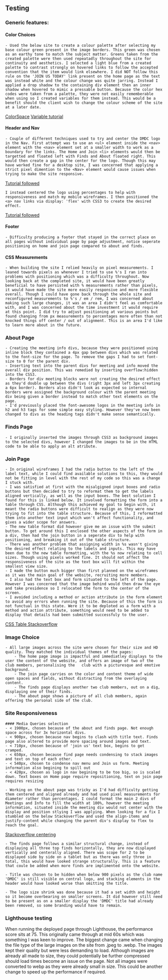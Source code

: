 ## Testing

### Generic features:

#### Color Choices

    - Used the below site to create a colour palette after selecting my base colour green present in the image borders. This green was chosen as an earthy tone to match the subject matter. Greens taken from the created palette were then used repeatadly throughout the site for continuity and aesthetics. I selected a light blue from a created palette to contrast strongly on hovered links to follow the accepted convention that the item would link elsewhere. I did NOT follow this rule on the 'JOIN US TODAY' link present on the home page as the text was instead white and the colour change was quite jarring. Instead I applied a drop shadow to the containing div element then an inner shadow when hovered to mimic a pressable button. Because the color hex codes were taken from a palette, they were not easily rememberable when using so I created variables for them instead. This would be a benefit should the client wish to change the colour scheme of the site at a later date.
[ColorSpace](https://mycolor.space/)
[Variable tutorial](https://www.w3schools.com/css/css3_variables.asp)

#### Header and Nav
    - Couple of different techniques used to try and center the DMDC logo in the Nav. First attempt was to use an <ul> element inside the <nav> element with the <nav> element set at a smaller width to work as a boundary for the links. The Home and Join <li> elements would then be targetted and floated left with Finds and About floated right. This would then create a gap in the center for the logo. Though this may have worked fine for a desktop site, I was concerned that applying a strict pixel dimention to the <Nav> element would cause issues when trying to make the site responsive.
[Tutorial followed](https://youtu.be/hp-LP8Nv18s) 

    I instead centered the logo using percentages to help with responsiveness and match my mobile wireframes. I then positioned the <a> nav links via display: 'flex' with CSS3 to create the desired effect.
[Tutorial followed](https://www.w3schools.com/css/css3_variables.asp)

#### Footer
    - Difficulty producing a footer that stayed in the correct place on all pages without individual page by page adjustment, notice seperate positioning on home and join page compared to about and finds.

#### CSS Measurements
    - When building the site I relied heavily on pixel measurements. I leaned towards pixels as whenever I tried to use %'s I ran into problems with positioning which was a difficulty throughout. Now looking back at the completed site, it would have been greatly beneficial to have persisted with % measurements rather than pixels, it would have made the site more easily responsive and more flexible overall. Though I could have gone back through the whole site and reconfigured measurements to %'s / em / rem, I was concerned about making such large changes, it was an area I didn't feel as comfortable with, and I was concerned about the time investment it would require at this point. I did try to adjust positioning at various points but found changing from px measurements to percentages more often than not knocked things off center / out of alignment. This is an area I'd like to learn more about in the future.

### About Page
    - Creating the meeting info divs, because they were positioned using inline block they contained a 4px gap between divs which was related to the font-size for the page. To remove the gaps I had to set font-size to 0 for the parent div.
    - Inserting text into the parent divs for meeting and info moved the overall div position. This was remedied by inserting overflow:hidden into the CSS3.
    - Borders for div meeting blocks were not creating the desired effect as they'd double up between the divs (right 3px and left 3px creating a 6px border). Borders also didn't look as expected so internal borders were assigned the background colour with the parent meeting div being given a border instead to match other text elements on the page.
    - I'd previously placed the font-awesome logos in the meeting info in h2 and h3 tags for some simple easy styling. However they've now been changed to divs as the heading tags didn't make sense semantically.

### Finds Page
    - I originally inserted the images through CSS3 as background images to the selected divs, however I changed the images to be in the HTML code to be able to apply an alt atribute.

### Join Page
    - In original wireframes I had the radio button to the left of the label text, while I could find available solutions to this, they would not be fitting in level with the rest of my code so this was a change I stuck with.
    - I was satisfied at first with the misalgigned input boxes and radio buttons but then decided to try to reformat them to get the labels aligned vertically, as well as the input boxes. The best solution I found for this is linked below. It involved formatting the form into a table through CSS. Although this achieved my goal to begin with, it meant the radio buttons were difficult to realign as they were now trying to fit into the table structure. Because of this, I reformatted them into another text input which won't affect functionality, and gives a wider scope for answers.
    - The new table format did however give me an issue with the submit button. To get around this I enclosed the other aspects of the form in a div, then had the join button in a seperate div to help with positioning, and breaking it out of the table structure.
    - There was another problem that assigning width in %s wasn't giving the desired effect relating to the labels and inputs. This may have been due to the new table formatting, with the %s now relating to cell sizes. Though using pixels worked fine. It should not affect the responsiveness of the site as the text box will fit within the smallest view size.
    - I made the button much bigger than first planned on the wireframes as it was the main goal of the website, recruiting more members.
    - I also had the text box and form situated to the left of the page. However I was concerned that the image behind would then draw the eye and take presidence so I relocated the form to the center of the screen.
    - I avoided including a method or action attribute in the form element to avoid any errors when running the site. Because of this the form is not functual in this state. Were it to be deploted as a form with a method and action attribute, something would need to be added to display that details had been submitted successfuly to the user.
[CSS Table Stackoverflow](https://stackoverflow.com/questions/4309950/how-to-align-input-forms-in-html)

### Image Choice
    - All large images across the site were chosen for their size and HD quality. They matched the individual themes of the pages:
        - The home page image is impactful and immediatley displays to the user the content of the website, and offers an image of two of the club members, personalising the   club with a picturesque and emotive background.
        - The join page carries on the color and content theme of wide open spaces and fields, without distracting from the overlaying content.
        - The finds page displays another two club members, out on a dig, displaying one of their finds.
        - The about page shows a picture of all club members, again offering the personal side of the club.

### Site Responsiveness

    #### Media Queries selection
    - < 1900px, chosen because of the about and finds page. Not enough space across for 3x horizontal divs. 
    - < 900px, chosen because nav begins to clash with title text. Finds page also altered to provide more spacing around images and text.
    - < 710px, chosen because of 'join us' text box, begins to get cramped.
    - < 650px, chosen because find page needs condensing to stack images and text on top of each other.
    - < 540px, chosen to condense nav menu and Join us form. Meeting information also begining to spill out
    - < 420px, chosen as logo in nav begining to be too big, so is scaled down. Text boxes on Home page require repositioning, text on join page requires resizing

    - Working on the about page was tricky as I'd had difficulty getting them centered and aligned already and had used pixel measurements for diameter rather than percentages. I could format the main 2 divs of Meetings and Info to fill the width at 100%, however the meeting information, situated inside the meeting div would not center with the display and position stlying I was applying. When looking for a fix I stumbled on the below Stackoverflow and used the align-items and justify-content while changing the parent div's display to flex to reach the goal.
[Stackoverflow centering](https://stackoverflow.com/questions/4980525/css-center-display-inline-block)

    - The finds page follows a similar structural change, instead of displaying all three top finds horizontally, they are now displayed vertically and centerally aligned. There was scope for 2 to be displayed side by side on a tablet but as there was only three in total, this would have looked strange structurally. This is a feature that coule be added when more finds are implimented onto the website.

    - Title was chosen to be hidden when below 900 pixels as the club name 'DMDC' is still visible on central logo, and stacking elements in the header would have looked worse than omitting the title.

    - The logo size shrink was done because it had a set width and height so it become overbearing on smaller screens. It did however still need to be present as on a smaller display the 'DMDC' title had already been removed, so some branding would have to remain.

### Lighthouse testing
When running the deployed page through Lighthouse, the performance score sits at 75. This originally came through at mid 60s which was something I was keen to improve. The biggest change came when changing the file type of the large images on the site from .jpeg to .webp. The images kept their quality but were less demanding to load. Although images are already all made to size, they could potentially be further compressed should load times become an issue on the page. Not all images were converted to webp as they were already small in size. This could be another change to speed up the performance if required.